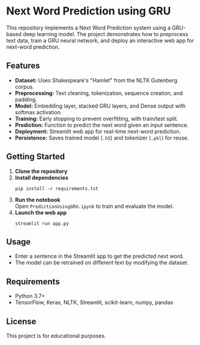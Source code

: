 # Next Word Prediction using GRU

This repository implements a Next Word Prediction system using a GRU-based deep learning model. The project demonstrates how to preprocess text data, train a GRU neural network, and deploy an interactive web app for next-word prediction.

## Features

- **Dataset:** Uses Shakespeare's "Hamlet" from the NLTK Gutenberg corpus.
- **Preprocessing:** Text cleaning, tokenization, sequence creation, and padding.
- **Model:** Embedding layer, stacked GRU layers, and Dense output with softmax activation.
- **Training:** Early stopping to prevent overfitting, with train/test split.
- **Prediction:** Function to predict the next word given an input sentence.
- **Deployment:** Streamlit web app for real-time next-word prediction.
- **Persistence:** Saves trained model (`.h5`) and tokenizer (`.pkl`) for reuse.

## Getting Started

1. **Clone the repository**
2. **Install dependencies**
   ```
   pip install -r requirements.txt
   ```
3. **Run the notebook**  
   Open `PredictionUsingGRU.ipynb` to train and evaluate the model.
4. **Launch the web app**
   ```
   streamlit run app.py
   ```

## Usage

- Enter a sentence in the Streamlit app to get the predicted next word.
- The model can be retrained on different text by modifying the dataset.

## Requirements

- Python 3.7+
- TensorFlow, Keras, NLTK, Streamlit, scikit-learn, numpy, pandas

## License

This project is for educational purposes.
